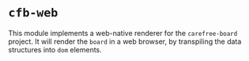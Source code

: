 # `cfb-web`

This module implements a web-native renderer for the `carefree-board` project. It will
render the `board` in a web browser, by transpiling the data structures into `dom`
elements.
